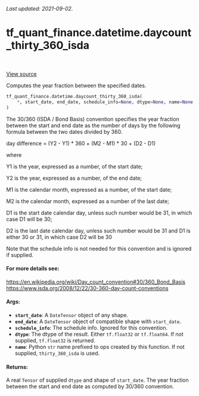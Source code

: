 <!--
This file is generated by a tool. Do not edit directly.
For open-source contributions the docs will be updated automatically.
-->

*Last updated: 2021-09-02.*

<div itemscope itemtype="http://developers.google.com/ReferenceObject">
<meta itemprop="name" content="tf_quant_finance.datetime.daycount_thirty_360_isda" />
<meta itemprop="path" content="Stable" />
</div>

# tf_quant_finance.datetime.daycount_thirty_360_isda

<!-- Insert buttons and diff -->

<table class="tfo-notebook-buttons tfo-api" align="left">
</table>

<a target="_blank" href="https://github.com/google/tf-quant-finance/blob/master/tf_quant_finance/datetime/daycounts.py">View source</a>



Computes the year fraction between the specified dates.

```python
tf_quant_finance.datetime.daycount_thirty_360_isda(
    *, start_date, end_date, schedule_info=None, dtype=None, name=None
)
```



<!-- Placeholder for "Used in" -->

The 30/360 (ISDA / Bond Basis) convention specifies the year fraction
between the start and end date as the number of days by the following
formula between the two dates divided by 360.

  day difference = (Y2 - Y1) * 360 + (M2 - M1) * 30 + (D2 - D1)

where

  Y1 is the year, expressed as a number, of the start date;

  Y2 is the year, expressed as a number, of the end date;

  M1 is the calendar month, expressed as a number, of the start date;

  M2 is the calendar month, expressed as a number of the last date;

  D1 is the start date calendar day, unless such number would be 31, in
  which case D1 will be 30;

  D2 is the last date calendar day, unless such number would be 31 and D1
  is either 30 or 31, in which case D2 will be 30

Note that the schedule info is not needed for this convention and is ignored
if supplied.

#### For more details see:


https://en.wikipedia.org/wiki/Day_count_convention#30/360_Bond_Basis
https://www.isda.org/2008/12/22/30-360-day-count-conventions

#### Args:


* <b>`start_date`</b>: A `DateTensor` object of any shape.
* <b>`end_date`</b>: A `DateTensor` object of compatible shape with `start_date`.
* <b>`schedule_info`</b>: The schedule info. Ignored for this convention.
* <b>`dtype`</b>: The dtype of the result. Either `tf.float32` or `tf.float64`. If not
  supplied, `tf.float32` is returned.
* <b>`name`</b>: Python `str` name prefixed to ops created by this function. If not
  supplied, `thirty_360_isda` is used.


#### Returns:

A real `Tensor` of supplied `dtype` and shape of `start_date`. The year
fraction between the start and end date as computed by 30/360 convention.
